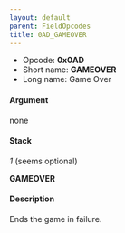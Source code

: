 ```yaml
---
layout: default
parent: FieldOpcodes
title: 0AD_GAMEOVER
---
```


-   Opcode: **0x0AD**
-   Short name: **GAMEOVER**
-   Long name: Game Over

#### Argument

none

#### Stack

  
*1* (seems optional)

**GAMEOVER**

#### Description

Ends the game in failure.
